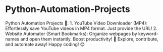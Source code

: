 # Python-Automation-Projects
Python Automation Projects 🚀:  1. YouTube Video Downloader (MP4): Effortlessly save YouTube videos in MP4 format. Just provide the URL! 2. Website Automator (Smart Bookmarks): Organize webpages by keyword-names and open them instantly. Boost productivity! 🤖  Explore, contribute, and automate away! Happy coding! 😊
